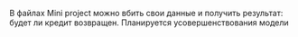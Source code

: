 В файлах Mini project можно вбить свои данные и получить результат: будет ли кредит возвращен. Планируется усовершенствования модели
